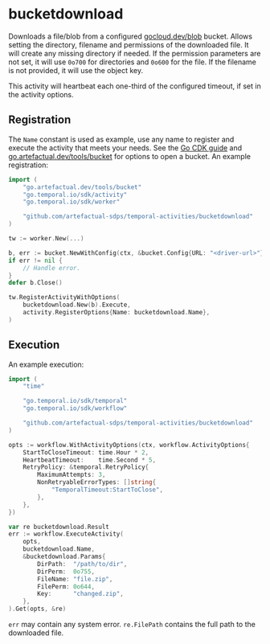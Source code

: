 # bucketdownload

Downloads a file/blob from a configured [gocloud.dev/blob] bucket. Allows
setting the directory, filename and permissions of the downloaded file. It will
create any missing directory if needed. If the permission parameters are not
set, it will use `0o700` for directories and `0o600` for the file. If the
filename is not provided, it will use the object key.

This activity will heartbeat each one-third of the configured timeout, if set
in the activity options.

## Registration

The `Name` constant is used as example, use any name to register and execute
the activity that meets your needs. See the [Go CDK guide] and
[go.artefactual.dev/tools/bucket] for options to open a bucket. An example
registration:

```go
import (
	"go.artefactual.dev/tools/bucket"
	"go.temporal.io/sdk/activity"
	"go.temporal.io/sdk/worker"

	"github.com/artefactual-sdps/temporal-activities/bucketdownload"
)

tw := worker.New(...)

b, err := bucket.NewWithConfig(ctx, &bucket.Config{URL: "<driver-url>"})
if err != nil {
    // Handle error.
}
defer b.Close()

tw.RegisterActivityWithOptions(
    bucketdownload.New(b).Execute,
    activity.RegisterOptions{Name: bucketdownload.Name},
)
```

## Execution

An example execution:

```go
import (
    "time"

    "go.temporal.io/sdk/temporal"
    "go.temporal.io/sdk/workflow"

    "github.com/artefactual-sdps/temporal-activities/bucketdownload"
)

opts := workflow.WithActivityOptions(ctx, workflow.ActivityOptions{
    StartToCloseTimeout: time.Hour * 2,
    HeartbeatTimeout:    time.Second * 5,
    RetryPolicy: &temporal.RetryPolicy{
        MaximumAttempts: 3,
        NonRetryableErrorTypes: []string{
            "TemporalTimeout:StartToClose",
        },
    },
})

var re bucketdownload.Result
err := workflow.ExecuteActivity(
    opts,
    bucketdownload.Name,
    &bucketdownload.Params{
        DirPath:  "/path/to/dir",
        DirPerm:  0o755,
        FileName: "file.zip",
        FilePerm: 0o644,
        Key:      "changed.zip",
    },
).Get(opts, &re)
```

`err` may contain any system error. `re.FilePath` contains the full path to the
downloaded file.

[gocloud.dev/blob]: https://pkg.go.dev/gocloud.dev/blob
[Go CDK guide]: https://gocloud.dev/howto/blob
[go.artefactual.dev/tools/bucket]: https://pkg.go.dev/go.artefactual.dev/tools/bucket
